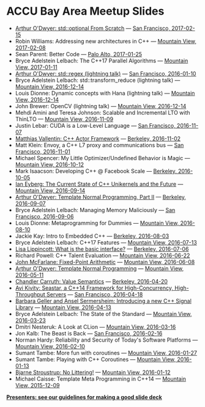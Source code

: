 # ACCU Bay Area Meetup Slides

* [Arthur O'Dwyer: std::optional<T> From Scratch](2017-02-15/slides.pdf)
    — [San Francisco, 2017-02-15](https://www.meetup.com/ACCU-Bay-Area/events/237004920/)
* Robin Williams: Addressing new architectures in C++
    — [Mountain View, 2017-02-08](https://www.meetup.com/ACCU-Bay-Area/events/236709335/)
* Sean Parent: Better Code
    — [Palo Alto, 2017-01-25](https://www.meetup.com/ACCU-Bay-Area/events/234365838/)
* Bryce Adelstein Lelbach: The C++17 Parallel Algorithms
    — [Mountain View, 2017-01-11](https://www.meetup.com/ACCU-Bay-Area/events/236621722/)
* [Arthur O'Dwyer: std::regex (lightning talk)](2016-01-10/slides.pdf)
    — [San Francisco, 2016-01-10](https://www.meetup.com/ACCU-Bay-Area/events/236274746/)
* Bryce Adelstein Lelbach: std::transform_reduce (lightning talk)
    — [Mountain View, 2016-12-14](https://www.meetup.com/ACCU-Bay-Area/events/233766721/)
* Louis Dionne: Dynamic concepts with Hana (lightning talk)
    — [Mountain View, 2016-12-14](https://www.meetup.com/ACCU-Bay-Area/events/233766721/)
* John Brewer: OpenCV (lightning talk)
    — [Mountain View, 2016-12-14](https://www.meetup.com/ACCU-Bay-Area/events/233766721/)
* Mehdi Amini and Teresa Johnson: Scalable and Incremental LTO with ThinLTO
    — [Mountain View, 2016-11-09](https://www.meetup.com/ACCU-Bay-Area/events/233095454/)
* Justin Lebar: CUDA is a Low-Level Language
    — [San Francisco, 2016-11-07](https://www.meetup.com/ACCU-Bay-Area/events/234304303/)
* [Matthias Vallentin: C++ Actor Framework](2016-11-02/slides.pdf)
    — [Berkeley, 2016-11-02](https://www.meetup.com/ACCU-Bay-Area/events/233766624/)
* Matt Klein: Envoy, a C++ L7 proxy and communications bus
    — [San Francisco, 2016-11-01](https://www.meetup.com/ACCU-Bay-Area/events/234861398/)
* Michael Spencer: My Little Optimizer/Undefined Behavior is Magic
    — [Mountain View, 2016-10-12](https://www.meetup.com/ACCU-Bay-Area/events/233076395/)
* Mark Isaacson: Developing C++ @ Facebook Scale
    — [Berkeley, 2016-10-05](https://www.meetup.com/ACCU-Bay-Area/events/232978414/)
* [Ian Eyberg: The Current State of C++ Unikernels and the Future](2016-09-14/slides.pdf)
    — [Mountain View, 2016-09-14](https://www.meetup.com/ACCU-Bay-Area/events/231535062/)
* [Arthur O'Dwyer: Template Normal Programming, Part II](2016-09-07/slides.pdf)
    — [Berkeley, 2016-09-07](https://www.meetup.com/ACCU-Bay-Area/events/232693327/)
* Bryce Adelstein Lelbach: Managing Memory Maliciously
    — [San Francisco, 2016-09-06](https://www.meetup.com/ACCU-Bay-Area/events/233754438/)
* Louis Dionne: Metaprogramming for Dummies
    — [Mountain View, 2016-08-10](https://www.meetup.com/ACCU-Bay-Area/events/231535057/)
* Jackie Kay: Intro to Embedded C++
    — [Berkeley, 2016-08-03](https://www.meetup.com/ACCU-Bay-Area/events/232526729/)
* Bryce Adelstein Lelbach: C++17 Features
    — [Mountain View, 2016-07-13](https://www.meetup.com/ACCU-Bay-Area/events/231144075/)
* [Lisa Lippincott: What is the basic interface?](2016-07-06/slides.pdf)
    — [Berkeley, 2016-07-06](http://www.meetup.com/ACCU-Bay-Area/events/231781602/)
* Richard Powell: C++ Talent Evaluation
    — [Mountain View, 2016-06-22](https://www.meetup.com/ACCU-Bay-Area/events/228382462/)
* [John McFarlane: Fixed-Point Arithmetic](2016-06-08/slides.pdf)
    — [Mountain View, 2016-06-08](http://www.meetup.com/ACCU-Bay-Area/events/230683461/)
* [Arthur O'Dwyer: Template Normal Programming](2016-05-11/slides.pdf)
    — [Mountain View, 2016-05-11](https://www.meetup.com/ACCU-Bay-Area/events/229683678/)
* [Chandler Carruth: Value Semantics](2016-04-20/slides.pdf)
    — [Berkeley, 2016-04-20](https://www.meetup.com/ACCU-Bay-Area/events/230276490/)
* [Avi Kivity: Seastar, a C++14 Framework for High-Concurrency, High-Throughput Servers](2016-04-18/slides.pdf)
    — [San Francisco, 2016-04-18](https://www.meetup.com/ACCU-Bay-Area/events/229988489/)
* [Barbara Geller and Ansel Sermersheim: Introducing a new C++ Signal Library](2016-04-13/slides.pdf)
    — [Mountain View, 2016-04-13](https://www.meetup.com/ACCU-Bay-Area/events/229237525/)
* Bryce Adelstein Lelbach: The State of the Standard
    — [Mountain View, 2016-03-23](https://www.meetup.com/ACCU-Bay-Area/events/228382442/)
* Dmitri Nesteruk: A Look at CLion
    — [Mountain View, 2016-03-16](https://www.meetup.com/ACCU-Bay-Area/events/227325920/)
* Jon Kalb: The Beast is Back
    — [San Francisco, 2016-02-16](https://www.meetup.com/SF-Bay-Area-Cpp/events/228439548/)
* Norman Hardy: Reliability and Security of Today's Software Platforms
    — [Mountain View, 2016-02-10](https://www.meetup.com/ACCU-Bay-Area/events/227325917/)
* Sumant Tambe: More fun with coroutines
    — [Mountain View, 2016-01-27](https://www.meetup.com/ACCU-Bay-Area/events/221331771/)
* Sumant Tambe: Playing with C++ Coroutines
    — [Mountain View, 2016-01-13](https://www.meetup.com/ACCU-Bay-Area/events/225772179/)
* [Bjarne Stroustrup: No Littering!](2016-01-12/slides.pdf)
    — [Mountain View, 2016-01-12](https://www.meetup.com/ACCU-Bay-Area/events/227941529/)
* Michael Caisse: Template Meta Programming in C++14
    — [Mountain View, 2015-12-09](https://www.meetup.com/ACCU-Bay-Area/events/225772176/)

**[Presenters: see our guidelines for making a good slide deck](SLIDE_DECK_GUIDELINES.md)**
